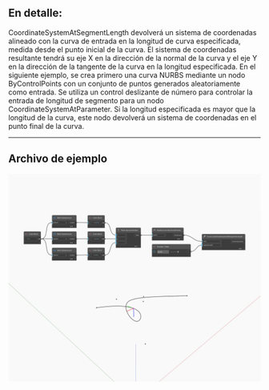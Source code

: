 <!--- Autodesk.DesignScript.Geometry.Curve.CoordinateSystemAtSegmentLength --->
<!--- ZNPLCTHUSPIP3EMDAM4IGJTCBFMOVDXMVS2J4XSXYSX3WEWBWS5Q --->
## En detalle:
CoordinateSystemAtSegmentLength devolverá un sistema de coordenadas alineado con la curva de entrada en la longitud de curva especificada, medida desde el punto inicial de la curva. El sistema de coordenadas resultante tendrá su eje X en la dirección de la normal de la curva y el eje Y en la dirección de la tangente de la curva en la longitud especificada. En el siguiente ejemplo, se crea primero una curva NURBS mediante un nodo ByControlPoints con un conjunto de puntos generados aleatoriamente como entrada. Se utiliza un control deslizante de número para controlar la entrada de longitud de segmento para un nodo CoordinateSystemAtParameter. Si la longitud especificada es mayor que la longitud de la curva, este nodo devolverá un sistema de coordenadas en el punto final de la curva.
___
## Archivo de ejemplo

![CoordinateSystemAtSegmentLength](./ZNPLCTHUSPIP3EMDAM4IGJTCBFMOVDXMVS2J4XSXYSX3WEWBWS5Q_img.jpg)

